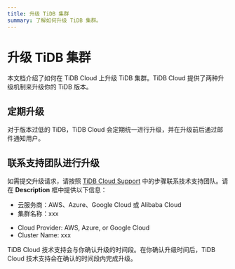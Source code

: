 ```yaml
---
title: 升级 TiDB 集群
summary: 了解如何升级 TiDB 集群。
---
```


# 升级 TiDB 集群

本文档介绍了如何在 TiDB Cloud 上升级 TiDB 集群。TiDB Cloud 提供了两种升级机制来升级你的 TiDB 版本。

## 定期升级

对于版本过低的 TiDB，TiDB Cloud 会定期统一进行升级，并在升级前后通过邮件通知用户。

## 联系支持团队进行升级

如需提交升级请求，请按照 [TiDB Cloud Support](/tidb-cloud/tidb-cloud-support.md) 中的步骤联系技术支持团队。请在 **Description** 框中提供以下信息：

<CustomContent language="en,zh">

- 云服务商：AWS、Azure、Google Cloud 或 Alibaba Cloud
- 集群名称：xxx

</CustomContent>

<CustomContent language="ja">

- Cloud Provider: AWS, Azure, or Google Cloud
- Cluster Name: xxx

</CustomContent>

TiDB Cloud 技术支持会与你确认升级的时间段。在你确认升级时间后，TiDB Cloud 技术支持会在确认的时间段内完成升级。